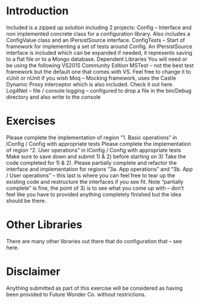 # Introduction
Included is a zipped up solution including 2 projects:
Config – Interface and non implemented concrete class for a configuration library.  Also includes a ConfigValue class and an IPersistSource interface.
ConfigTests – Start of framework for implementing a set of tests around Config.  An IPersistSource interface is included which can be expanded if needed, it represents saving to a flat file or to a Mongo database.
Dependent Libraries
You will need or be using the following
VS2015 Community Edition
MSTest – not the best test framework but the default one that comes with VS.  Feel free to change it to xUnit or nUnit if you wish
Moq – Mocking framework, uses the Castle Dynamic Proxy interceptor which is also included.  Check it out here.
Log4Net – file / console logging – configured to drop a file in the bin/Debug directory and also write to the console
 
# Exercises
Please complete the implementation of region “1. Basic operations” in IConfig / Config with appropriate tests
Please complete the implementation of region “2. User operations” in IConfig / Config with appropriate tests
Make sure to save down and submit 1) & 2) before starting on 3)
Take the code completed for 1) & 2).  Please partially complete and refactor the interface and implementation for regions “3a. App operations” and “3b. App / User operations” – this last is where you can feel free to tear up the existing code and restructure the interfaces if you see fit.  Note “partially complete” is fine, the point of 3) is to see what you come up with – don’t feel like you have to provided anything completely finished but the idea should be there.
 
# Other Libraries
There are many other libraries out there that do configuration that – see here.
 
# Disclaimer
Anything submitted as part of this exercise will be considered as having been provided to Future Wonder Co. without restrictions.